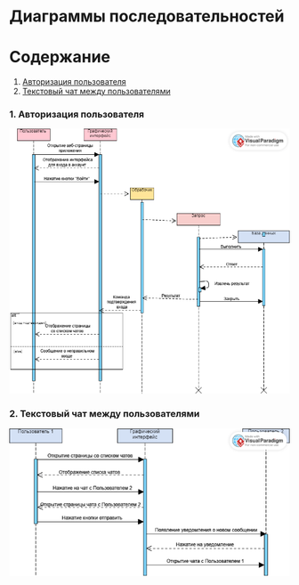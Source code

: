 # Диаграммы последовательностей

# Содержание
1. [Авторизация  пользователя](#1)
2. [Текстовый чат между пользователями](#2)


### 1. Авторизация  пользователя<a name="1"></a>

![Авторизация  пользователя](https://github.com/bsuir-150503-2-2/SDLC-social/blob/main/Diagrams/Images/SequenceDiagram_LogIn.png)

### 2. Текстовый чат между пользователями<a name="2"></a>

![Текстовый чат между пользователями](https://github.com/bsuir-150503-2-2/SDLC-social/blob/main/Diagrams/Images/SequenceDiagram_UsersChat.png)
  
